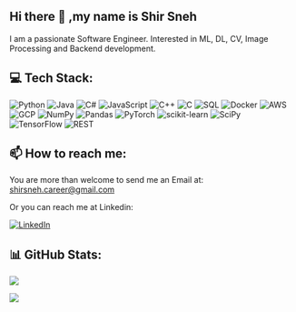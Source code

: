 ## Hi there 👋 ,my name is Shir Sneh
I am a passionate Software Engineer. 
Interested in ML, DL, CV, Image Processing and Backend development.

## 💻 Tech Stack:

![Python](https://img.shields.io/badge/Python-3776AB?style=flat&logo=python&logoColor=white)
![Java](https://img.shields.io/badge/Java-007396?style=flat&logo=java&logoColor=white)
![C#](https://img.shields.io/badge/C%23-239120?style=flat&logo=c-sharp&logoColor=white)
![JavaScript](https://img.shields.io/badge/JavaScript-F7DF1E?style=flat&logo=javascript&logoColor=white)
![C++](https://img.shields.io/badge/C++-00599C?style=flat&logo=c%2B%2B&logoColor=white)
![C](https://img.shields.io/badge/C-A8B9CC?style=flat&logo=c&logoColor=white)
![SQL](https://img.shields.io/badge/SQL-4479A1?style=flat&logo=database&logoColor=white)
![Docker](https://img.shields.io/badge/Docker-2496ED?style=flat&logo=docker&logoColor=white)
![AWS](https://img.shields.io/badge/AWS-232F3E?style=flat&logo=amazon-aws&logoColor=white)
![GCP](https://img.shields.io/badge/GCP-4285F4?style=flat&logo=google-cloud&logoColor=white)
![NumPy](https://img.shields.io/badge/numpy-%23013243.svg?style=flat&logo=numpy&logoColor=white) 
![Pandas](https://img.shields.io/badge/pandas-%23150458.svg?style=flat&logo=pandas&logoColor=white) 
![PyTorch](https://img.shields.io/badge/PyTorch-%23EE4C2C.svg?style=flat&logo=PyTorch&logoColor=white) 
![scikit-learn](https://img.shields.io/badge/scikit--learn-%23F7931E.svg?style=flat&logo=scikit-learn&logoColor=white) 
![SciPy](https://img.shields.io/badge/SciPy-%230C55A5.svg?style=flat&logo=scipy&logoColor=%white) 
![TensorFlow](https://img.shields.io/badge/TensorFlow-%23FF6F00.svg?style=flat&logo=TensorFlow&logoColor=white) 
![REST](https://img.shields.io/badge/REST-005C97?style=flat&logo=api&logoColor=white)

## 📫 How to reach me: 

   You are more than welcome to send me an Email at: shirsneh.career@gmail.com
  
   Or you can reach me at Linkedin:
   
[![LinkedIn](https://img.shields.io/badge/LinkedIn-blue?style=for-the-badge&logo=linkedin&logoColor=white)](https://www.linkedin.com/in/shir-sneh/)

## 📊 GitHub Stats:

![](https://github-readme-streak-stats.herokuapp.com?user=shirsneh&theme=radical&hide_border=false)

![](https://github-profile-summary-cards.vercel.app/api/cards/repos-per-language?username=shirsneh&theme=tokyonight)







